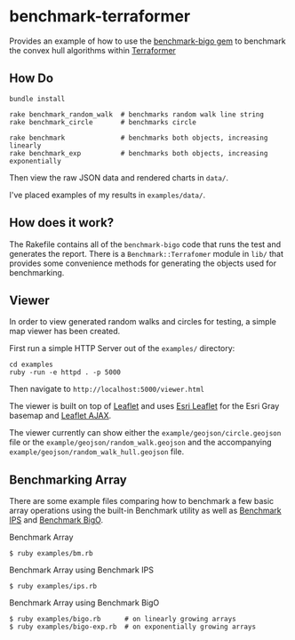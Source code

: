 benchmark-terraformer
=====================

Provides an example of how to use the [benchmark-bigo gem](http://github.com/davy/benchmark-bigo) to benchmark the convex hull algorithms within [Terraformer](http://github.com/esripdx/terraformer-ruby)

## How Do

```
bundle install

rake benchmark_random_walk  # benchmarks random walk line string
rake benchmark_circle       # benchmarks circle

rake benchmark              # benchmarks both objects, increasing linearly
rake benchmark_exp          # benchmarks both objects, increasing exponentially
```

Then view the raw JSON data and rendered charts in `data/`.

I've placed examples of my results in `examples/data/`.

## How does it work?

The Rakefile contains all of the `benchmark-bigo` code that runs the test and generates the report. There is a `Benchmark::Terrafomer` module in `lib/` that provides some convenience methods for generating the objects used for benchmarking.

## Viewer

In order to view generated random walks and circles for testing, a simple map viewer has been created.

First run a simple HTTP Server out of the `examples/` directory:

```
cd examples
ruby -run -e httpd . -p 5000
```

Then navigate to `http://localhost:5000/viewer.html`

The viewer is built on top of [Leaflet](http://leafletjs.com/) and uses [Esri Leaflet](http://esri.github.io/esri-leaflet/) for the Esri Gray basemap and [Leaflet AJAX](https://github.com/calvinmetcalf/leaflet-ajax).

The viewer currently can show either the `example/geojson/circle.geojson` file or the `example/geojson/random_walk.geojson` and the accompanying `example/geojson/random_walk_hull.geojson` file.

## Benchmarking Array

There are some example files comparing how to benchmark a few basic array operations using the built-in Benchmark utility as well as [Benchmark IPS](https://github.com/evanphx/benchmark-ips) and [Benchmark BigO](https://github.com/davy/benchmark-bigo).

Benchmark Array

```
$ ruby examples/bm.rb
```

Benchmark Array using Benchmark IPS

```
$ ruby examples/ips.rb
```

Benchmark Array using Benchmark BigO

```
$ ruby examples/bigo.rb      # on linearly growing arrays
$ ruby examples/bigo-exp.rb  # on exponentially growing arrays

```
